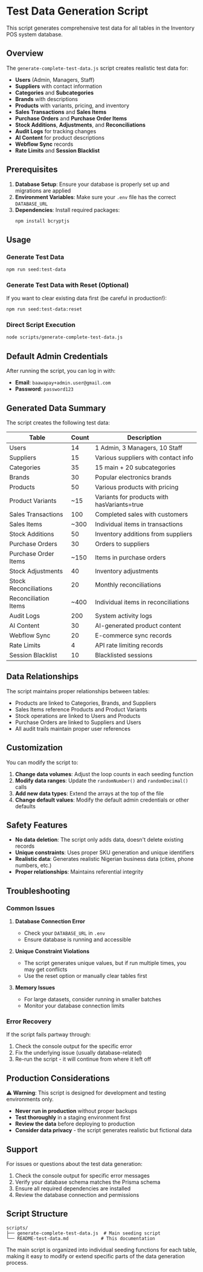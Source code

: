 # Test Data Generation Script

This script generates comprehensive test data for all tables in the Inventory POS system database.

## Overview

The `generate-complete-test-data.js` script creates realistic test data for:

- **Users** (Admin, Managers, Staff)
- **Suppliers** with contact information
- **Categories** and **Subcategories**
- **Brands** with descriptions
- **Products** with variants, pricing, and inventory
- **Sales Transactions** and **Sales Items**
- **Purchase Orders** and **Purchase Order Items**
- **Stock Additions**, **Adjustments**, and **Reconciliations**
- **Audit Logs** for tracking changes
- **AI Content** for product descriptions
- **Webflow Sync** records
- **Rate Limits** and **Session Blacklist**

## Prerequisites

1. **Database Setup**: Ensure your database is properly set up and migrations are applied
2. **Environment Variables**: Make sure your `.env` file has the correct `DATABASE_URL`
3. **Dependencies**: Install required packages:
   ```bash
   npm install bcryptjs
   ```

## Usage

### Generate Test Data

```bash
npm run seed:test-data
```

### Generate Test Data with Reset (Optional)

If you want to clear existing data first (be careful in production!):

```bash
npm run seed:test-data:reset
```

### Direct Script Execution

```bash
node scripts/generate-complete-test-data.js
```

## Default Admin Credentials

After running the script, you can log in with:

- **Email**: `baawapay+admin.user@gmail.com`
- **Password**: `password123`

## Generated Data Summary

The script creates the following test data:

| Table                 | Count | Description                                 |
| --------------------- | ----- | ------------------------------------------- |
| Users                 | 14    | 1 Admin, 3 Managers, 10 Staff               |
| Suppliers             | 15    | Various suppliers with contact info         |
| Categories            | 35    | 15 main + 20 subcategories                  |
| Brands                | 30    | Popular electronics brands                  |
| Products              | 50    | Various products with pricing               |
| Product Variants      | ~15   | Variants for products with hasVariants=true |
| Sales Transactions    | 100   | Completed sales with customers              |
| Sales Items           | ~300  | Individual items in transactions            |
| Stock Additions       | 50    | Inventory additions from suppliers          |
| Purchase Orders       | 30    | Orders to suppliers                         |
| Purchase Order Items  | ~150  | Items in purchase orders                    |
| Stock Adjustments     | 40    | Inventory adjustments                       |
| Stock Reconciliations | 20    | Monthly reconciliations                     |
| Reconciliation Items  | ~400  | Individual items in reconciliations         |
| Audit Logs            | 200   | System activity logs                        |
| AI Content            | 30    | AI-generated product content                |
| Webflow Sync          | 20    | E-commerce sync records                     |
| Rate Limits           | 4     | API rate limiting records                   |
| Session Blacklist     | 10    | Blacklisted sessions                        |

## Data Relationships

The script maintains proper relationships between tables:

- Products are linked to Categories, Brands, and Suppliers
- Sales Items reference Products and Product Variants
- Stock operations are linked to Users and Products
- Purchase Orders are linked to Suppliers and Users
- All audit trails maintain proper user references

## Customization

You can modify the script to:

1. **Change data volumes**: Adjust the loop counts in each seeding function
2. **Modify data ranges**: Update the `randomNumber()` and `randomDecimal()` calls
3. **Add new data types**: Extend the arrays at the top of the file
4. **Change default values**: Modify the default admin credentials or other defaults

## Safety Features

- **No data deletion**: The script only adds data, doesn't delete existing records
- **Unique constraints**: Uses proper SKU generation and unique identifiers
- **Realistic data**: Generates realistic Nigerian business data (cities, phone numbers, etc.)
- **Proper relationships**: Maintains referential integrity

## Troubleshooting

### Common Issues

1. **Database Connection Error**
   - Check your `DATABASE_URL` in `.env`
   - Ensure database is running and accessible

2. **Unique Constraint Violations**
   - The script generates unique values, but if run multiple times, you may get conflicts
   - Use the reset option or manually clear tables first

3. **Memory Issues**
   - For large datasets, consider running in smaller batches
   - Monitor your database connection limits

### Error Recovery

If the script fails partway through:

1. Check the console output for the specific error
2. Fix the underlying issue (usually database-related)
3. Re-run the script - it will continue from where it left off

## Production Considerations

⚠️ **Warning**: This script is designed for development and testing environments only.

- **Never run in production** without proper backups
- **Test thoroughly** in a staging environment first
- **Review the data** before deploying to production
- **Consider data privacy** - the script generates realistic but fictional data

## Support

For issues or questions about the test data generation:

1. Check the console output for specific error messages
2. Verify your database schema matches the Prisma schema
3. Ensure all required dependencies are installed
4. Review the database connection and permissions

## Script Structure

```
scripts/
├── generate-complete-test-data.js  # Main seeding script
└── README-test-data.md            # This documentation
```

The main script is organized into individual seeding functions for each table, making it easy to modify or extend specific parts of the data generation process.
